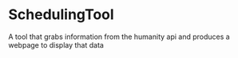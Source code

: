 # SchedulingTool
A tool that grabs information from the humanity api and produces a webpage to display that data
